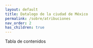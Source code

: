 ```yaml
---
layout: default
title: Datalogo de la ciudad de México
permalink: /sobre/atribuciones
nav_order: 2
has_children: true
---
```


Tabla de contenidos
